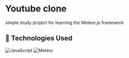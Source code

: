 # Youtube clone

simple study project for learning the Meteor.js framework

## 🧪 Technologies Used

  ![JavaScript](https://img.shields.io/badge/javascript-%23323330.svg?style=for-the-badge&logo=javascript&logoColor=%23F7DF1E)
  ![Meteor](https://img.shields.io/badge/meteorjs-%23d74c4c.svg?style=for-the-badge&logo=meteor&logoColor=white)

